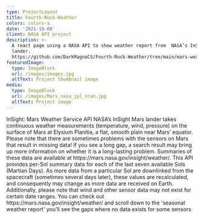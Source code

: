 ```yaml
---
type: ProjectLayout
title: Fourth-Rock-Weather
colors: colors-a
date: '2021-10-08'
client: NASA API project
description: >-
  A react page using a NASA API to show weather report from  NASA’s InSight Mars
  lander.
  https://github.com/DarkMagnoCS/Fourth-Rock-Weather/tree/main/mars-weather-hud
featuredImage:
  type: ImageBlock
  url: /images/images.jpg
  altText: Project thumbnail image
media:
  type: ImageBlock
  url: /images/Mars_nasa_jpl_scan.jpg
  altText: Project image
---
```


InSight: Mars Weather Service API
NASA’s InSight Mars lander takes continuous weather measurements (temperature, wind, pressure) on the surface of Mars at Elysium Planitia, a flat, smooth
plain near Mars’ equator. Please note that there are sometimes problems with the sensors on Mars that result in missing data! If you see a long gap, a search
result may bring up more information on whether it is a long-lasting problem. Summaries of these data are available at https\://mars.nasa.gov/insight/weather/.
This API provides per-Sol summary data for each of the last seven available Sols (Martian Days). As more data from a particular Sol are downlinked from the
spacecraft (sometimes several days later), these values are recalculated, and consequently may change as more data are received on Earth. Additionally,
please note that wind and other sensor data may not exist for certain date ranges. You can check out https\://mars.nasa.gov/insight/weather/ and scroll down to
the 'seasonal weather report' you'll see the gaps where no data exists for some sensors

